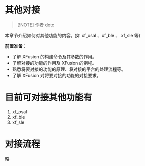 # 其他对接

> [!NOTE] 作者
> dotc

本章节介绍如何对其他功能的内容。(如 xf_osal 、xf_ble 、 xf_sle 等)

**前置准备：**

- 了解 XFusion 的构建命令及其参数的作用。
- 了解对接的功能的作用及 XFusion 的例程。
- 熟悉将要对接的功能的原理、将对接的平台的处理流程等。
- 了解 XFusion 对将要对接的功能的对接要求。

# 目前可对接其他功能有

1. xf_osal
1. xf_ble
1. xf_sle

# 对接流程

略
